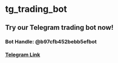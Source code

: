 # tg_trading_bot

## Try our Telegram trading bot now!


### Bot Handle: @b97cfb452bebb5efbot
### <a href="https://t.me/b97cfb452bebb5efbot">Telegram Link</a>

